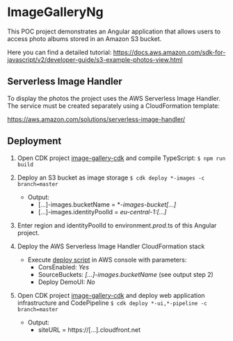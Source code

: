# ImageGalleryNg

This POC project demonstrates an Angular application that allows users to access photo albums stored in an Amazon S3 bucket.

Here you can find a detailed tutorial:
https://docs.aws.amazon.com/sdk-for-javascript/v2/developer-guide/s3-example-photos-view.html

## Serverless Image Handler

To display the photos the project uses the AWS Serverless Image Handler. The service must be created separately using a CloudFormation template:

https://aws.amazon.com/solutions/serverless-image-handler/

## Deployment

1. Open CDK project [image-gallery-cdk](https://github.com/TonySatura/image-gallery-cdk) and compile TypeScript:
   `$ npm run build`
2. Deploy an S3 bucket as image storage
   `$ cdk deploy *-images -c branch=master`

    - Output:
        - [...]-images.bucketName = \*_-images-bucket[...]_
        - [...]-images.identityPoolId = _eu-central-1:[...]_

3. Enter region and identityPoolId to environment._prod_.ts of this Angular project.

4. Deploy the AWS Serverless Image Handler CloudFormation stack

    - Execute [deploy script](https://console.aws.amazon.com/cloudformation/home?region=us-east-1#/stacks/create/template?stackName=ServerlessImageHandler&templateURL=https:%2F%2Fs3.amazonaws.com%2Fsolutions-reference%2Fserverless-image-handler%2Flatest%2Fserverless-image-handler.template 'deploy script') in AWS console with parameters:
        - CorsEnabled: _Yes_
        - SourceBuckets: _[...]-images.bucketName_ (see output step 2)
        - Deploy DemoUI: _No_

5. Open CDK project [image-gallery-cdk](https://github.com/TonySatura/image-gallerimage-gallery-cdky-cdk) and deploy web application infrastructure and CodePipeline
   `$ cdk deploy *-ui,*-pipeline -c branch=master`
    - Output:
        - siteURL = https://[...].cloudfront.net
